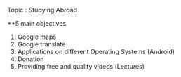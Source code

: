 Topic : Studying Abroad 

**5 main objectives 

1) Google maps
2) Google translate
3) Applications on different Operating Systems (Android)
4) Donation
5) Providing free and quality videos (Lectures)
